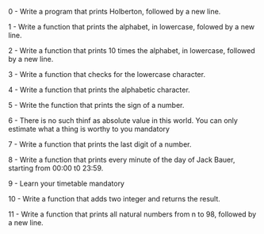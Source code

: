 0 - Write a program that prints Holberton, followed by a new line.

1 - Write a function that prints the alphabet, in lowercase, folowed by a new line.

2 - Write a function that prints 10 times the alphabet, in lowercase, followed by a new line.

3 - Write a function that checks for the lowercase character.

4 - Write a function that prints the alphabetic character.

5 - Write the function that prints the sign of a number.

6 - There is no such thinf as absolute value in this world. You can only estimate what a thing is worthy to you mandatory

7 - Write a function that prints the last digit of a number.

8 - Write a function that prints every minute of the day of Jack Bauer, starting from 00:00 t0 23:59.

9 - Learn your timetable mandatory

10 - Write a function that adds two integer and returns the result.

11 - Write a function that prints all natural numbers from n to 98, followed by a new line.
